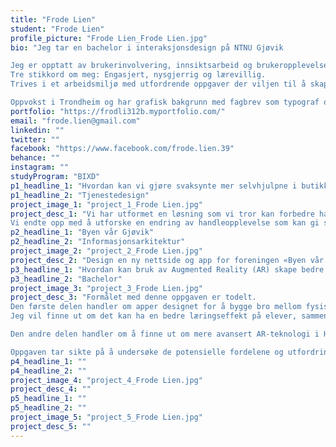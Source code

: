 ```yaml
---
title: "Frode Lien"
student: "Frode Lien"
profile_picture: "Frode Lien_Frode Lien.jpg"
bio: "Jeg tar en bachelor i interaksjonsdesign på NTNU Gjøvik

Jeg er opptatt av brukerinvolvering, innsiktsarbeid og brukeropplevelser. Favorittemner innen interaksjonsdesign er tjenestedesign og universell utforming. Tjenestedesign handler om å ta utgangspunkt i mennesker og deres behov, og skape løsninger gjennom nysgjerrighet, kreativitet og design. Universell utforming handler om å gjøre samfunnet enklere å orientere seg i for flest mulig. Jeg er interessert i AR-teknologi (Augmented Reality), og skriver en bachelor om AR i læring/opplæring i skole og bedrift. 
Tre stikkord om meg: Engasjert, nysgjerrig og lærevillig. 
Trives i et arbeidsmiljø med utfordrende oppgaver der viljen til å skape noe sammen er stor og tonen er uformell.  

Oppvokst i Trondheim og har grafisk bakgrunn med fagbrev som typograf og mesterbrev som grafiker, med 20 år i faget. Har bakgrunn som grafiker/typograf i desken i Aftenposten, VG, Dagens Næringsliv og Dagbladet samt grafisk designer i reklamebyrå."
portfolio: "https://frodli312b.myportfolio.com/"
email: "frode.lien@gmail.com"
linkedin: ""
twitter: ""
facebook: "https://www.facebook.com/frode.lien.39"
behance: ""
instagram: ""
studyProgram: "BIXD"
p1_headline_1: "Hvordan kan vi gjøre svaksynte mer selvhjulpne i butikken?"
p1_headline_2: "Tjenestedesign"
project_image_1: "project_1_Frode Lien.jpg"
project_desc_1: "Vi har utformet en løsning som vi tror kan forbedre handleopplevelsen, basert på de tilbakemeldingene vi har fått, og innsikten vi har samlet inn. Det ble laget en hjelpesone midt i butikken, med en stor ringeklokke som påkalte hjelp fra betjeningen. 
Vi endte opp med å utforske en endring av handleopplevelse som kan gi stor verdi for svaksynte, men også alle andre som handler i butikken."
p2_headline_1: "Byen vår Gjøvik"
p2_headline_2: "Informasjonsarkitektur"
project_image_2: "project_2_Frode Lien.jpg"
project_desc_2: "Design en ny nettside og app for foreningen «Byen vår Gjøvik», som skal prøve å samle alt av bl.a kultur- og idrettsarrangement og alt det andre som skjer i Gjøvik & omegn på en mest mulig og oversiktlig måte."
p3_headline_1: "Hvordan kan bruk av Augmented Reality (AR) skape bedre læring/opplæring i skole og bedrift?"
p3_headline_2: "Bachelor"
project_image_3: "project_3_Frode Lien.jpg"
project_desc_3: "Formålet med denne oppgaven er todelt. 
Den første delen handler om apper designet for å bygge bro mellom fysiske bøker og digitale ressurser gjennom bruk av AR. En nedlastet AR-app lar elevene enkelt skanne skolebøkene med smarttelefon eller nettbrett , og kan forvandle lesingen til en annerledes læringsopplevelse.
Jeg vil finne ut om det kan ha en bedre læringseffekt på elever, sammenlignet med tradisjonelle lærebøker.

Den andre delen handler om å finne ut om mere avansert AR-teknologi i HoloLens-brillen kan bidra til i at serviceteknikere kan nyttiggjøre seg av AR-brillene ved fjernassistanse. 

Oppgaven tar sikte på å undersøke de potensielle fordelene og utfordringene ved å ta i bruk AR, samt å identifisere strategier for å optimalisere AR-teknologiens pedagogiske potensiale."
p4_headline_1: ""
p4_headline_2: ""
project_image_4: "project_4_Frode Lien.jpg"
project_desc_4: ""
p5_headline_1: ""
p5_headline_2: ""
project_image_5: "project_5_Frode Lien.jpg"
project_desc_5: ""
---
```

